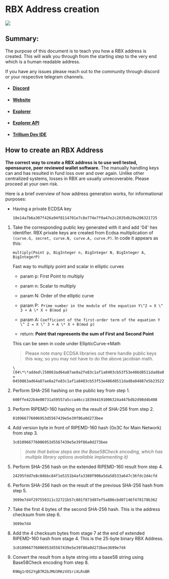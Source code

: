 # RBX Address creation

![](./media/rbx-reserve-block-logo.png)

## Summary:

The purpose of this document is to teach you how a RBX address is
created. This will walk you through from the starting step to the very
end which is a human readable address.

If you have any issues please reach out to the community through discord or your respective telegram channels.

- #### [Discord](https://discord.com/invite/PnS2HRETDh)

- #### [Website](https://www.reserveblock.io/)

- #### [Explorer](https://rbx.network/)

- #### [Explorer API](https://data.rbx.network/docs/)

- #### [Trillium Dev IDE](https://trillium.rbx.network/)

## How to create an RBX Address

**The correct way to create a RBX address is to use well tested, opensource, peer reviewed wallet software.** The manually handling keys can and has resulted in fund loss over and over again. Unlike other centralized systems, losses in RBX are usually unrecoverable. Please proceed at your own risk.

Here is a brief overview of how address generation works, for
informational purposes:

- Having a private ECDSA key

  `18e14a7b6a307f426a94f8114701e7c8e774e7f9a47e2c2035db29a206321725`

1.  Take the corresponding public key generated with it and add '04' hex
    identifier. RBX private keys are created from Ecdsa multiplication of
    `(curve.G, secret, curve.N, curve.A, curve.P)`. In code it appears as
    this:

        multiply(Point p, BigInteger n, BigInteger N, BigInteger A, BigIntegerP)

    Fast way to multiply point and scalar in elliptic curves

    - param p: First Point to multiply

    - param n: Scalar to multiply

    - param N: Order of the elliptic curve

    - param P:` Prime number in the module of the equation Y\^2 = X \^ 3 + A \* X + B(mod p)`

    - param A: `Coefficient of the first-order term of the equation Y \^ 2 = X \^ 3 + A \* X + B(mod p)`

    - return: **Point that represents the sum of First and Second Point**

    This can be seen in code under EllipticCurve-\>Math

    > Please note many ECDSA libraries out there handle public keys this
    > way, so you may not have to do the above jacobian math.

    ```
    \[04\*\*added\]50863ad64a87ae8a2fe83c1af1a8403cb53f53e486d8511dad8a04887e5b23522cd470243453a299fa9e77237716103abc11a1df38855ed6f2ee187e9c582ba6 =
    0450863ad64a87ae8a2fe83c1af1a8403cb53f53e486d8511dad8a04887e5b23522cd470243453a299fa9e77237716103abc11a1df38855ed6f2ee187e9c582ba6
    ```

1.  Perform SHA-256 hashing on the public key from step 1.

    `600ffe422b4e00731a59557a5cca46cc183944191006324a447bdb2d98d4b408`

1.  Perform RIPEMD-160 hashing on the result of SHA-256 from step 2.

    `010966776006953d5567439e5e39f86a0d273bee`

1.  Add version byte in front of RIPEMD-160 hash (0x3C for Main Network)
    from step 3.

    `3c010966776006953d5567439e5e39f86a0d273bee`

    > _(note that below steps are the Base58Check encoding, which has multiple
    > library options available implementing it)_

1.  Perform SHA-256 hash on the extended RIPEMD-160 result from step 4.

    `24295fdd7e8c04bbc84f1e5151b4afa3380f900a5da58533a647c36fdc2d4cfd`

1.  Perform SHA-256 hash on the result of the previous SHA-256 hash from
    step 5.

    `3699e7d4f297550311c32721b57c801f873d07ef5a886cbd07146f478178b362`

1.  Take the first 4 bytes of the second SHA-256 hash. This is the
    address checksum from step 6.

    `3699e7d4`

1.  Add the 4 checksum bytes from stage 7 at the end of extended
    RIPEMD-160 hash from stage 4. This is the 25-byte binary RBX Address.

    `3c010966776006953d5567439e5e39f86a0d273bee3699e7d4`

1.  Convert the result from a byte string into a base58 string using
    Base58Check encoding from step 8.

    `R9Ng1rDS2YgB7R2bJMU3RKzVXSriXLRsBR`
